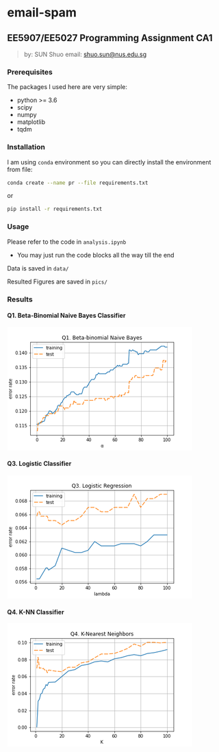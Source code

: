 # email-spam

## EE5907/EE5027 Programming Assignment CA1

> by: SUN Shuo 
> email: shuo.sun@nus.edu.sg

### Prerequisites
The packages I used here are very simple:
* python >= 3.6
* scipy
* numpy
* matplotlib
* tqdm 

### Installation
I am using `conda` environment so you can directly install the environment from file:
```bash
conda create --name pr --file requirements.txt
```
or 
```bash
pip install -r requirements.txt
```

### Usage

Please refer to the code in `analysis.ipynb`

- You may just run the code blocks all the way till the end

Data is saved in `data/`

Resulted Figures are saved in `pics/`

### Results
#### Q1. Beta-Binomial Naive Bayes Classifier
![Q1](pics/q1.png)

#### Q3. Logistic Classifier
![Q3](pics/q3.png)

#### Q4. K-NN Classifier
![Q4](pics/q4.png)
